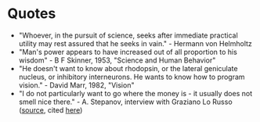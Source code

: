 # Quotes

- "Whoever, in the pursuit of science, seeks after immediate practical utility may rest assured that he seeks in vain." - Hermann von Helmholtz
- "Man's power appears to have increased out of all proportion to his wisdom" - B F Skinner, 1953, "Science and Human Behavior"
- "He doesn't want to know about rhodopsin, or the lateral geniculate nucleus, or inhibitory interneurons. He wants to know how to program vision." - David Marr, 1982, "Vision"
- "I do not particularly want to go where the money is - it usually does not smell nice there." - A. Stepanov, interview with Graziano Lo Russo ([source](http://stlport.org/resources/StepanovUSA.html), cited [here](https://isocpp.org/wiki/faq/basics-of-inheritance))
